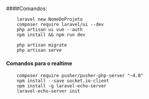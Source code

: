 ####Comandos:
```
    laravel new NomeDoProjeto
    composer require laravel/ui --dev
    php artisan ui vue --auth
    npm install && npm run dev

    php artisan migrate
    php artisan serve
```
#### Comandos para o realtime
```
    composer require pusher/pusher-php-server "~4.0"
    npm install --save socket.io-client
    npm install -g laravel-echo-server
    laravel-echo-server init
```
